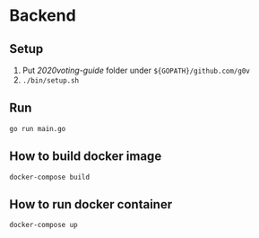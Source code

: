 # Backend

## Setup

1. Put *2020voting-guide* folder under `${GOPATH}/github.com/g0v`
2. `./bin/setup.sh`

## Run

`go run main.go`

## How to build docker image

`docker-compose build`

## How to run docker container

`docker-compose up`
